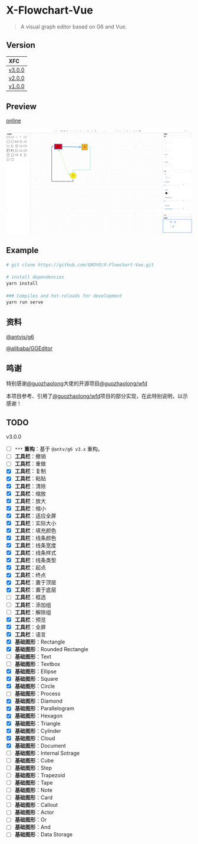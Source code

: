 # X-Flowchart-Vue

> A visual graph editor based on G6 and Vue.

## Version

| XFC |
| :-------- |
| [v3.0.0](https://github.com/OXOYO/X-Flowchart-Vue/tree/master) |
| [v2.0.0](https://github.com/OXOYO/X-Flowchart-Vue/tree/v2.0.0) |
| [v1.0.0](https://github.com/OXOYO/X-Flowchart-Vue/tree/v1.0.0) |

## Preview

[online](http://oxoyo.co/X-Flowchart-Vue/)

![](./document/preview_001.png)

## Example

``` bash
# git clone https://github.com/OXOYO/X-Flowchart-Vue.git

# install dependencies
yarn install

### Compiles and hot-reloads for development
yarn run serve
```

## 资料
[@antvis/g6](https://github.com/antvis/g6)

[@alibaba/GGEditor](https://github.com/alibaba/GGEditor)

## 鸣谢
特别感谢[@guozhaolong](https://github.com/guozhaolong)大佬的开源项目[@guozhaolong/wfd](https://github.com/guozhaolong/wfd)

本项目参考、引用了[@guozhaolong/wfd](https://github.com/guozhaolong/wfd)项目的部分实现，在此特别说明，以示感谢！

## TODO
  v3.0.0
- [ ] `***` **重构**：基于 `@antv/g6 v3.x` 重构。
- [ ]  **工具栏**：撤销
- [ ]  **工具栏**：重做
- [x]  **工具栏**：复制
- [x]  **工具栏**：粘贴
- [x]  **工具栏**：清除
- [x]  **工具栏**：缩放
- [x]  **工具栏**：放大
- [x]  **工具栏**：缩小
- [x]  **工具栏**：适应全屏
- [x]  **工具栏**：实际大小
- [x]  **工具栏**：填充颜色
- [x]  **工具栏**：线条颜色
- [x]  **工具栏**：线条宽度
- [x]  **工具栏**：线条样式
- [x]  **工具栏**：线条类型
- [x]  **工具栏**：起点
- [x]  **工具栏**：终点
- [x]  **工具栏**：置于顶层
- [x]  **工具栏**：置于底层
- [ ]  **工具栏**：框选
- [ ]  **工具栏**：添加组
- [ ]  **工具栏**：解除组
- [x]  **工具栏**：预览
- [x]  **工具栏**：全屏
- [x]  **工具栏**：语言
- [x]  **基础图形**：Rectangle
- [x]  **基础图形**：Rounded Rectangle
- [ ]  **基础图形**：Text
- [ ]  **基础图形**：Textbox
- [x]  **基础图形**：Ellipse
- [x]  **基础图形**：Square
- [x]  **基础图形**：Circle
- [ ]  **基础图形**：Process
- [x]  **基础图形**：Diamond
- [x]  **基础图形**：Parallelogram
- [x]  **基础图形**：Hexagon
- [x]  **基础图形**：Triangle
- [x]  **基础图形**：Cylinder
- [x]  **基础图形**：Cloud
- [x]  **基础图形**：Document
- [ ]  **基础图形**：Internal Sotrage
- [ ]  **基础图形**：Cube
- [ ]  **基础图形**：Step
- [ ]  **基础图形**：Trapezoid
- [ ]  **基础图形**：Tape
- [ ]  **基础图形**：Note
- [ ]  **基础图形**：Card
- [ ]  **基础图形**：Callout
- [ ]  **基础图形**：Actor
- [ ]  **基础图形**：Or
- [ ]  **基础图形**：And
- [ ]  **基础图形**：Data Storage
